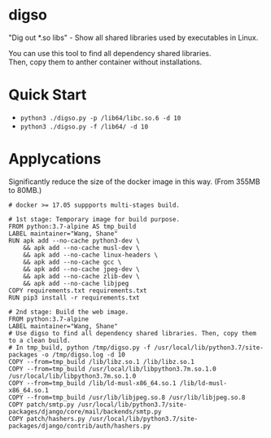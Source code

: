 # digso

"Dig out *.so libs" - Show all shared libraries used by executables in Linux.  
  
You can use this tool to find all dependency shared libraries.  
Then, copy them to anther container without installations.

# Quick Start
- `python3 ./digso.py -p /lib64/libc.so.6 -d 10`
- `python3 ./digso.py -f /lib64/ -d 10`

# Applycations

Significantly reduce the size of the docker image in this way. (From 355MB to 80MB.)
```
# docker >= 17.05 suppports multi-stages build.

# 1st stage: Temporary image for build purpose.
FROM python:3.7-alpine AS tmp_build
LABEL maintainer="Wang, Shane"
RUN apk add --no-cache python3-dev \
    && apk add --no-cache musl-dev \
    && apk add --no-cache linux-headers \
    && apk add --no-cache gcc \
    && apk add --no-cache jpeg-dev \
    && apk add --no-cache zlib-dev \
    && apk add --no-cache libjpeg
COPY requirements.txt requirements.txt
RUN pip3 install -r requirements.txt

# 2nd stage: Build the web image.
FROM python:3.7-alpine
LABEL maintainer="Wang, Shane"
# Use digso to find all dependency shared libraries. Then, copy them to a clean build.
# In tmp_build, python /tmp/digso.py -f /usr/local/lib/python3.7/site-packages -o /tmp/digso.log -d 10  
COPY --from=tmp_build /lib/libz.so.1 /lib/libz.so.1
COPY --from=tmp_build /usr/local/lib/libpython3.7m.so.1.0 /usr/local/lib/libpython3.7m.so.1.0
COPY --from=tmp_build /lib/ld-musl-x86_64.so.1 /lib/ld-musl-x86_64.so.1
COPY --from=tmp_build /usr/lib/libjpeg.so.8 /usr/lib/libjpeg.so.8
COPY patch/smtp.py /usr/local/lib/python3.7/site-packages/django/core/mail/backends/smtp.py
COPY patch/hashers.py /usr/local/lib/python3.7/site-packages/django/contrib/auth/hashers.py

```
